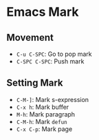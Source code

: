 # Emacs Mark

## Movement

- `C-u C-SPC`: Go to pop mark
- `C-SPC C-SPC`: Push mark

## Setting Mark

- `C-M-]`: Mark s-expression
- `C-x h`: Mark buffer
- `M-h`: Mark paragraph
- `C-M-h`: Mark `defun`
- `C-x C-p`: Mark page
